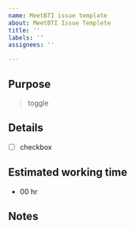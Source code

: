```yaml
---
name: MeetBTI issue template
about: MeetBTI Issue Templete
title: ''
labels: ''
assignees: ''

---
```


## Purpose
 > toggle

## Details

- [ ] checkbox

## Estimated working time

-  00 hr

##  Notes
